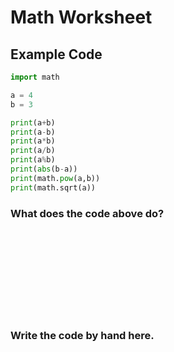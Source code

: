 # Math Worksheet

## Example Code

```python
import math

a = 4
b = 3

print(a+b)
print(a-b)
print(a*b)
print(a/b)
print(a%b)
print(abs(b-a))
print(math.pow(a,b))
print(math.sqrt(a))
```

### What does the code above do?

\
\
\
\
\
\
\
&nbsp;

### Write the code by hand here.

\
\
\
\
\
\
\
&nbsp;